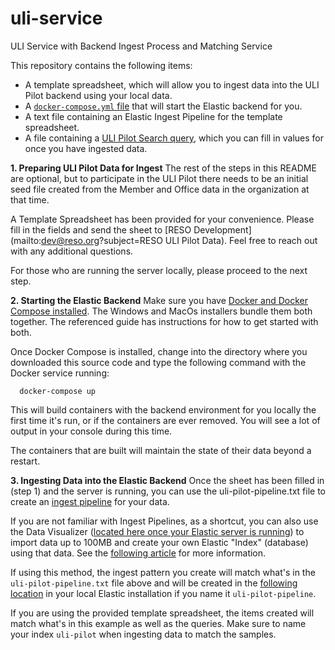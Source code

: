 # uli-service
ULI Service with Backend Ingest Process and Matching Service

This repository contains the following items:
* A template spreadsheet, which will allow you to ingest data into the ULI Pilot backend using your local data.
* A [`docker-compose.yml` file](https://github.com/RESOStandards/uli-service/blob/main/docker-compose.yml) that will start the Elastic backend for you.
* A text file containing an Elastic Ingest Pipeline for the template spreadsheet.
* A file containing a [ULI Pilot Search query](https://github.com/RESOStandards/uli-service/blob/main/uli-pilot-search.txt), which you can fill in values for once you have ingested data.

**1. Preparing ULI Pilot Data for Ingest**
The rest of the steps in this README are optional, but to participate in the ULI Pilot there needs to be an initial seed file created from the Member and Office data in the organization at that time. 

A Template Spreadsheet has been provided for your convenience. Please fill in the fields and send the sheet to [RESO Development](mailto:dev@reso.org?subject=RESO ULI Pilot Data). Feel free to reach out with any additional questions. 

For those who are running the server locally, please proceed to the next step.


**2. Starting the Elastic Backend**
Make sure you have [Docker and Docker Compose installed](https://docs.docker.com/compose/install/). The Windows and MacOs installers bundle them both together. The referenced guide has instructions for how to get started with both. 

Once Docker Compose is installed, change into the directory where you downloaded this source code and type the following command with the Docker service running:
```
  docker-compose up
```
This will build containers with the backend environment for you locally the first time it's run, or if the containers are ever removed. You will see a lot of output in your console during this time. 

The containers that are built will maintain the state of their data beyond a restart.

**3. Ingesting Data into the Elastic Backend**
Once the sheet has been filled in (step 1) and the server is running, you can use the uli-pilot-pipeline.txt file to create an [ingest pipeline](https://www.elastic.co/guide/en/elasticsearch/reference/master/ingest.html) for your data. 

If you are not familiar with Ingest Pipelines, as a shortcut, you can also use the Data Visualizer ([located here once your Elastic server is running](http://localhost:5601/app/ml/datavisualizer)) to import data up to 100MB and create your own Elastic "Index" (database) using that data. See the [following article](https://www.elastic.co/guide/en/elasticsearch/reference/master/ingest.html) for more information. 

If using this method, the ingest pattern you create will match what's in the `uli-pilot-pipeline.txt` file above and will be created in the [following location](http://localhost:5601/app/management/ingest/ingest_pipelines/?pipeline=uli-pilot-pipeline) in your local Elastic installation if you name it `uli-pilot-pipeline`.

If you are using the provided template spreadsheet, the items created will match what's in this example as well as the queries. Make sure to name your index `uli-pilot` when ingesting data to match the samples.
